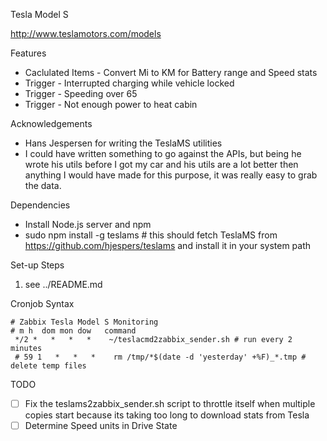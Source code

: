 Tesla Model S

http://www.teslamotors.com/models

Features

* Caclulated Items - Convert Mi to KM for Battery range and Speed stats
* Trigger - Interrupted charging while vehicle locked
* Trigger - Speeding over 65
* Trigger - Not enough power to heat cabin

Acknowledgements

* Hans Jespersen for writing the TeslaMS utilities
 * I could have written something to go against the APIs, but being he wrote his utils before I got my car and his utils are a lot better then anything I would have made for this purpose, it was really easy to grab the data.

Dependencies

* Install Node.js server and npm
* sudo npm install -g teslams # this should fetch TeslaMS from https://github.com/hjespers/teslams and install it in your system path

Set-up Steps

1. see ../README.md

Cronjob Syntax

    # Zabbix Tesla Model S Monitoring
    # m h  dom mon dow   command
     */2 *   *   *   *    ~/teslacmd2zabbix_sender.sh # run every 2 minutes
     # 59 1   *   *   *    rm /tmp/*$(date -d 'yesterday' +%F)_*.tmp # delete temp files

TODO

* [ ] Fix the teslams2zabbix_sender.sh script to throttle itself when multiple copies start because its taking too long to download stats from Tesla
* [ ] Determine Speed units in Drive State
